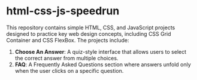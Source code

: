 # html-css-js-speedrun

This repository contains simple HTML, CSS, and JavaScript projects designed to practice key web design concepts, including CSS Grid Container and CSS FlexBox. The projects include:

1. **Choose An Answer**: A quiz-style interface that allows users to select the correct answer from multiple choices.
2. **FAQ**: A Frequently Asked Questions section where answers unfold only when the user clicks on a specific question.
